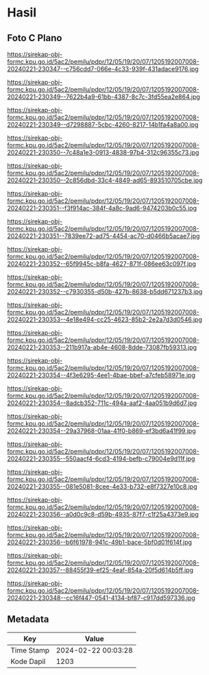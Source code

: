 # Hasil

## Foto C Plano

https://sirekap-obj-formc.kpu.go.id/5ac2/pemilu/pdpr/12/05/19/20/07/1205192007008-20240221-230347--c756cdd7-066e-4c33-939f-431adace9176.jpg

https://sirekap-obj-formc.kpu.go.id/5ac2/pemilu/pdpr/12/05/19/20/07/1205192007008-20240221-230349--7622b4a9-61bb-4387-8c7c-3fd55ea2e864.jpg

https://sirekap-obj-formc.kpu.go.id/5ac2/pemilu/pdpr/12/05/19/20/07/1205192007008-20240221-230349--d7298887-5cbc-4260-8217-14b1fa4a8a00.jpg

https://sirekap-obj-formc.kpu.go.id/5ac2/pemilu/pdpr/12/05/19/20/07/1205192007008-20240221-230350--7c48a1e3-0913-4838-97b4-312c96355c73.jpg

https://sirekap-obj-formc.kpu.go.id/5ac2/pemilu/pdpr/12/05/19/20/07/1205192007008-20240221-230350--2c856dbd-33c4-4849-ad65-893510705cbe.jpg

https://sirekap-obj-formc.kpu.go.id/5ac2/pemilu/pdpr/12/05/19/20/07/1205192007008-20240221-230351--f3f914ac-384f-4a8c-9ad6-9474203b0c55.jpg

https://sirekap-obj-formc.kpu.go.id/5ac2/pemilu/pdpr/12/05/19/20/07/1205192007008-20240221-230351--7839ee72-ad75-4454-ac70-d0466b5acae7.jpg

https://sirekap-obj-formc.kpu.go.id/5ac2/pemilu/pdpr/12/05/19/20/07/1205192007008-20240221-230352--65f9945c-b8fa-4627-871f-086ee63c097f.jpg

https://sirekap-obj-formc.kpu.go.id/5ac2/pemilu/pdpr/12/05/19/20/07/1205192007008-20240221-230352--c7930355-d50b-427b-8638-b5dd671237b3.jpg

https://sirekap-obj-formc.kpu.go.id/5ac2/pemilu/pdpr/12/05/19/20/07/1205192007008-20240221-230353--4e18e494-cc25-4623-85b2-2e2a7d3d0546.jpg

https://sirekap-obj-formc.kpu.go.id/5ac2/pemilu/pdpr/12/05/19/20/07/1205192007008-20240221-230353--211b917a-ab4e-4608-8dde-73087fb59313.jpg

https://sirekap-obj-formc.kpu.go.id/5ac2/pemilu/pdpr/12/05/19/20/07/1205192007008-20240221-230354--4f3e6295-4ee1-4bae-bbef-a7cfeb58971e.jpg

https://sirekap-obj-formc.kpu.go.id/5ac2/pemilu/pdpr/12/05/19/20/07/1205192007008-20240221-230354--8adcb352-711c-494a-aaf2-4aa051b9d6d7.jpg

https://sirekap-obj-formc.kpu.go.id/5ac2/pemilu/pdpr/12/05/19/20/07/1205192007008-20240221-230354--29a37968-01aa-41f0-b869-ef3bd6a41f99.jpg

https://sirekap-obj-formc.kpu.go.id/5ac2/pemilu/pdpr/12/05/19/20/07/1205192007008-20240221-230355--550aacf4-6cd3-4194-befb-c79004e9d11f.jpg

https://sirekap-obj-formc.kpu.go.id/5ac2/pemilu/pdpr/12/05/19/20/07/1205192007008-20240221-230355--081e5081-8cee-4e33-b732-e8f7327e10c8.jpg

https://sirekap-obj-formc.kpu.go.id/5ac2/pemilu/pdpr/12/05/19/20/07/1205192007008-20240221-230356--a0d0c9c8-d59b-4935-87f7-c1f25a4373e9.jpg

https://sirekap-obj-formc.kpu.go.id/5ac2/pemilu/pdpr/12/05/19/20/07/1205192007008-20240221-230356--b6f61978-941c-49b1-bace-5bf0d01f614f.jpg

https://sirekap-obj-formc.kpu.go.id/5ac2/pemilu/pdpr/12/05/19/20/07/1205192007008-20240221-230357--88455f39-ef25-4eaf-854a-20f5d614b5ff.jpg

https://sirekap-obj-formc.kpu.go.id/5ac2/pemilu/pdpr/12/05/19/20/07/1205192007008-20240221-230348--cc16f447-0541-4134-bf87-c917dd597336.jpg


## Metadata

| Key        | Value               |
| ---------- | ------------------- |
| Time Stamp | 2024-02-22 00:03:28 |
| Kode Dapil | 1203                |



